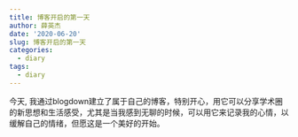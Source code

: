 ```yaml
---
title: 博客开启的第一天
author: 薛英杰
date: '2020-06-20'
slug: 博客开启的第一天
categories:
  - diary
tags:
  - diary
---
```

今天, 我通过blogdown建立了属于自己的博客，特别开心，用它可以分享学术圈的新思想和生活感受，尤其是当我感到无聊的时候，可以用它来记录我的心情，以缓解自己的情绪，但愿这是一个美好的开始。